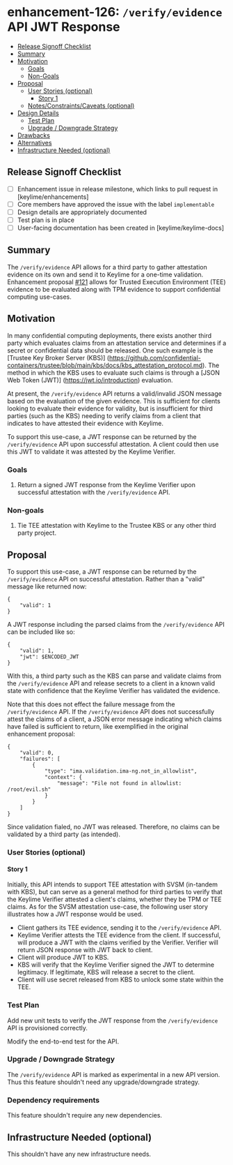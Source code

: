 # enhancement-126: `/verify/evidence` API JWT Response

<!--
A table of contents is helpful for quickly jumping to sections of a enhancement and for
highlighting any additional information provided beyond the standard enhancement
template.
-->

<!-- toc -->
- [Release Signoff Checklist](#release-signoff-checklist)
- [Summary](#summary)
- [Motivation](#motivation)
  - [Goals](#goals)
  - [Non-Goals](#non-goals)
- [Proposal](#proposal)
  - [User Stories (optional)](#user-stories-optional)
    - [Story 1](#story-1)
  - [Notes/Constraints/Caveats (optional)](#notesconstraintscaveats-optional)
- [Design Details](#design-details)
  - [Test Plan](#test-plan)
  - [Upgrade / Downgrade Strategy](#upgrade--downgrade-strategy)
- [Drawbacks](#drawbacks)
- [Alternatives](#alternatives)
- [Infrastructure Needed (optional)](#infrastructure-needed-optional)
<!-- /toc -->

## Release Signoff Checklist

- [ ] Enhancement issue in release milestone, which links to pull request in [keylime/enhancements]
- [ ] Core members have approved the issue with the label `implementable`
- [ ] Design details are appropriately documented
- [ ] Test plan is in place
- [ ] User-facing documentation has been created in [keylime/keylime-docs]

## Summary

The `/verify/evidence` API allows for a third party to gather attestation
evidence on its own and send it to Keylime for a one-time validation.
Enhancement proposal [#121](https://github.com/keylime/enhancements/blob/master/121-verify-evidence-api.md#enhancement-121-verification-api) allows for Trusted Execution Environment (TEE) evidence to be
evaluated along with TPM evidence to support confidential computing use-cases.

## Motivation

In many confidential computing deployments, there exists another third party
which evaluates claims from an attestation service and determines if a secret or
confidential data should be released. One such example is the [Trustee Key
Broker Server (KBS)] (https://github.com/confidential-containers/trustee/blob/main/kbs/docs/kbs_attestation_protocol.md). The method in which the KBS uses to evaluate such claims is through a [JSON Web Token (JWT)] (https://jwt.io/introduction) evaluation.

At present, the `/verify/evidence` API returns a valid/invalid JSON message
based on the evaluation of the given evidence. This is sufficient for clients
looking to evaluate their evidence for validity, but is insufficient for third
parties (such as the KBS) needing to verify claims from a client that indicates
to have attested their evidence with Keylime.

To support this use-case, a JWT response can be returned by the
`/verify/evidence` API upon successful attestation. A client could then use this
JWT to validate it was attested by the Keylime Verifier.

### Goals

1. Return a signed JWT response from the Keylime Verifier upon successful attestation with the `/verify/evidence` API.

### Non-goals

1. Tie TEE attestation with Keylime to the Trustee KBS or any other third party project.

## Proposal

To support this use-case, a JWT response can be returned by the `/verify/evidence` API on successful attestation. Rather than a "valid" message like returned now:

```
{
    "valid": 1
}
```

A JWT response including the parsed claims from the `/verify/evidence` API can be included like so:
```
{
    "valid": 1,
    "jwt": $ENCODED_JWT
}
```

With this, a third party such as the KBS can parse and validate claims from the `/verify/evidence` API and release secrets to a client in a known valid state with confidence that the Keylime Verifier has validated the evidence.

Note that this does not effect the failure message from the `/verify/evidence` API. If the `/verify/evidence` API does not successfully attest the claims of a client, a JSON error message indicating which claims have failed is sufficient to return, like exemplified in the original enhancement proposal:

```
{
    "valid": 0,
    "failures": [
        {
            "type": "ima.validation.ima-ng.not_in_allowlist",
            "context": {
                "message": "File not found in allowlist: /root/evil.sh"
            }
        }
    ]
}
```

Since validation fialed, no JWT was released. Therefore, no claims can be validated by a third party (as intended).

### User Stories (optional)


#### Story 1

Initially, this API intends to support TEE attestation with SVSM (in-tandem with KBS), but can serve as a general method for third parties to verify that the Keylime Verifier attested a client's claims, whether they be TPM or TEE claims. As for the SVSM attestation use-case, the following user story illustrates how a JWT response would be used.

- Client gathers its TEE evidence, sending it to the `/verify/evidence` API.
- Keylime Verifier attests the TEE evidence from the client. If successful, will produce a JWT with the claims verified by the Verifier. Verifier will return JSON response with JWT back to client.
- Client will produce JWT to KBS.
- KBS will verify that the Keylime Verifier signed the JWT to determine legitimacy. If legitimate, KBS will release a secret to the client.
- Client will use secret released from KBS to unlock some state within the TEE.

### Test Plan

Add new unit tests to verify the JWT response from the `/verify/evidence` API is provisioned correctly.

Modify the end-to-end test for the API.

### Upgrade / Downgrade Strategy

The `/verify/evidence` API is marked as experimental in a new API version. Thus this feature shouldn't need any upgrade/downgrade strategy.

### Dependency requirements

This feature shouldn't require any new dependencies.

## Infrastructure Needed (optional)

This shouldn't have any new infrastructure needs.
